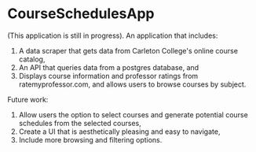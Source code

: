 # CourseSchedulesApp
(This application is still in progress).
An application that includes:
1. A data scraper that gets data from Carleton College's online course catalog,
2. An API that queries data from a postgres database, and
3. Displays course information and professor ratings from ratemyprofessor.com, and allows users to browse courses by subject.

Future work:
1. Allow users the option to select courses and generate potential course schedules from the selected courses,
2. Create a UI that is aesthetically pleasing and easy to navigate,
3. Include more browsing and filtering options.

